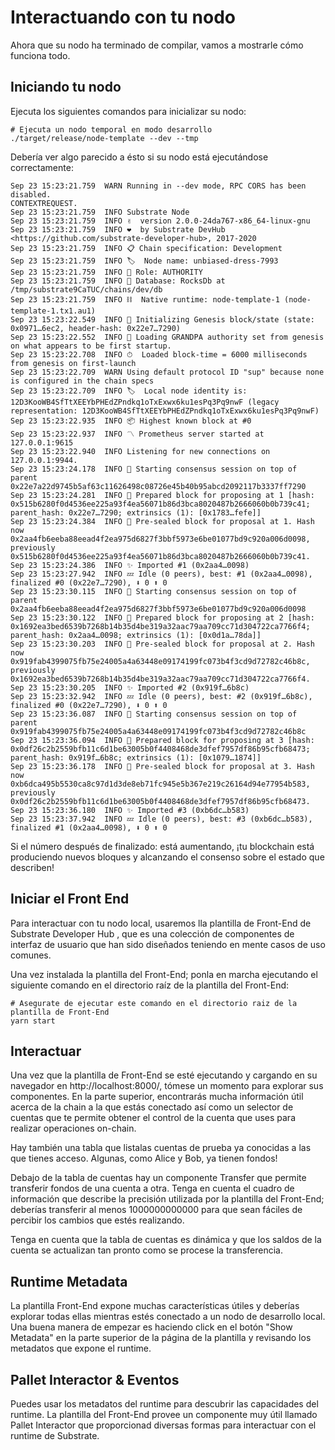 # Interactuando con tu nodo

Ahora que su nodo ha terminado de compilar, vamos a mostrarle cómo funciona todo.

## Iniciando tu nodo

Ejecuta los siguientes comandos para inicializar su nodo:

~~~
# Ejecuta un nodo temporal en modo desarrollo
./target/release/node-template --dev --tmp
~~~

Debería ver algo parecido a ésto si su nodo está ejecutándose correctamente:

~~~
Sep 23 15:23:21.759  WARN Running in --dev mode, RPC CORS has been disabled.
CONTEXTREQUEST.
Sep 23 15:23:21.759  INFO Substrate Node
Sep 23 15:23:21.759  INFO ✌️  version 2.0.0-24da767-x86_64-linux-gnu
Sep 23 15:23:21.759  INFO ❤️  by Substrate DevHub <https://github.com/substrate-developer-hub>, 2017-2020
Sep 23 15:23:21.759  INFO 📋 Chain specification: Development
Sep 23 15:23:21.759  INFO 🏷  Node name: unbiased-dress-7993
Sep 23 15:23:21.759  INFO 👤 Role: AUTHORITY
Sep 23 15:23:21.759  INFO 💾 Database: RocksDb at /tmp/substrate9CaTUC/chains/dev/db
Sep 23 15:23:21.759  INFO ⛓  Native runtime: node-template-1 (node-template-1.tx1.au1)
Sep 23 15:23:22.549  INFO 🔨 Initializing Genesis block/state (state: 0x0971…6ec2, header-hash: 0x22e7…7290)
Sep 23 15:23:22.552  INFO 👴 Loading GRANDPA authority set from genesis on what appears to be first startup.
Sep 23 15:23:22.708  INFO ⏱  Loaded block-time = 6000 milliseconds from genesis on first-launch
Sep 23 15:23:22.709  WARN Using default protocol ID "sup" because none is configured in the chain specs
Sep 23 15:23:22.709  INFO 🏷  Local node identity is: 12D3KooWB4SfTtXEEYbPHEdZPndkq1oTxExwx6ku1esPq3Pq9nwF (legacy representation: 12D3KooWB4SfTtXEEYbPHEdZPndkq1oTxExwx6ku1esPq3Pq9nwF)
Sep 23 15:23:22.935  INFO 📦 Highest known block at #0
Sep 23 15:23:22.937  INFO 〽️ Prometheus server started at 127.0.0.1:9615
Sep 23 15:23:22.940  INFO Listening for new connections on 127.0.0.1:9944.
Sep 23 15:23:24.178  INFO 🙌 Starting consensus session on top of parent 0x22e7a22d9745b5af63c11626498c08726e45b40b95abcd2092117b3337ff7290
Sep 23 15:23:24.281  INFO 🎁 Prepared block for proposing at 1 [hash: 0x515b6280f0d4536ee225a93f4ea56071b86d3bca8020487b2666060b0b739c41; parent_hash: 0x22e7…7290; extrinsics (1): [0x1783…fefe]]
Sep 23 15:23:24.384  INFO 🔖 Pre-sealed block for proposal at 1. Hash now 0x2aa4fb6eeba88eead4f2ea975d6827f3bbf5973e6be01077bd9c920a006d0098, previously 0x515b6280f0d4536ee225a93f4ea56071b86d3bca8020487b2666060b0b739c41.
Sep 23 15:23:24.386  INFO ✨ Imported #1 (0x2aa4…0098)
Sep 23 15:23:27.942  INFO 💤 Idle (0 peers), best: #1 (0x2aa4…0098), finalized #0 (0x22e7…7290), ⬇ 0 ⬆ 0
Sep 23 15:23:30.115  INFO 🙌 Starting consensus session on top of parent 0x2aa4fb6eeba88eead4f2ea975d6827f3bbf5973e6be01077bd9c920a006d0098
Sep 23 15:23:30.122  INFO 🎁 Prepared block for proposing at 2 [hash: 0x1692ea3bed6539b7268b14b35d4be319a32aac79aa709cc71d304722ca7766f4; parent_hash: 0x2aa4…0098; extrinsics (1): [0x0d1a…78da]]
Sep 23 15:23:30.203  INFO 🔖 Pre-sealed block for proposal at 2. Hash now 0x919fab4399075fb75e24005a4a63448e09174199fc073b4f3cd9d72782c46b8c, previously 0x1692ea3bed6539b7268b14b35d4be319a32aac79aa709cc71d304722ca7766f4.
Sep 23 15:23:30.205  INFO ✨ Imported #2 (0x919f…6b8c)
Sep 23 15:23:32.942  INFO 💤 Idle (0 peers), best: #2 (0x919f…6b8c), finalized #0 (0x22e7…7290), ⬇ 0 ⬆ 0
Sep 23 15:23:36.087  INFO 🙌 Starting consensus session on top of parent 0x919fab4399075fb75e24005a4a63448e09174199fc073b4f3cd9d72782c46b8c
Sep 23 15:23:36.094  INFO 🎁 Prepared block for proposing at 3 [hash: 0x0df26c2b2559bfb11c6d1be63005b0f4408468de3dfef7957df86b95cfb68473; parent_hash: 0x919f…6b8c; extrinsics (1): [0x1079…1874]]
Sep 23 15:23:36.178  INFO 🔖 Pre-sealed block for proposal at 3. Hash now 0xb6dca495b5530ca8c97d1d3de8eb71fc945e5b367e219c26164d94e77954b583, previously 0x0df26c2b2559bfb11c6d1be63005b0f4408468de3dfef7957df86b95cfb68473.
Sep 23 15:23:36.180  INFO ✨ Imported #3 (0xb6dc…b583)
Sep 23 15:23:37.942  INFO 💤 Idle (0 peers), best: #3 (0xb6dc…b583), finalized #1 (0x2aa4…0098), ⬇ 0 ⬆ 0
~~~

Si el número después de finalizado: está aumentando, ¡tu blockchain está produciendo nuevos bloques y alcanzando el consenso sobre el estado que describen!

## Iniciar el Front End

Para interactuar con tu nodo local, usaremos lla plantilla de Front-End de Substrate Developer Hub , que es una colección de componentes de interfaz de usuario que han sido diseñados teniendo en mente casos de uso comunes.

Una vez instalada la plantilla del Front-End; ponla en marcha ejecutando el siguiente comando en el directorio raíz de la plantilla del Front-End:

~~~
# Asegurate de ejecutar este comando en el directorio raiz de la plantilla de Front-End 
yarn start
~~~

## Interactuar

Una vez que la plantilla de Front-End se esté ejecutando y cargando en su navegador en http://localhost:8000/, tómese un momento para explorar sus componentes. En la parte superior, encontrarás mucha información útil acerca de la chain a la que estás conectado así como un selector de cuentas que te permite obtener el control de la cuenta que uses para realizar operaciones on-chain.

Hay también una tabla que listalas cuentas de prueba ya conocidas a las que tienes acceso. Algunas, como Alice y Bob, ya tienen fondos!

Debajo de la tabla de cuentas hay un componente Transfer que permite transferir fondos de una cuenta a otra. Tenga en cuenta el cuadro de información que describe la precisión utilizada por la plantilla del Front-End; deberías transferir al menos 1000000000000 para que sean fáciles de percibir los cambios que estés realizando.

Tenga en cuenta que la tabla de cuentas es dinámica y que los saldos de la cuenta se actualizan tan pronto como se procese la transferencia.

## Runtime Metadata

La plantilla Front-End expone muchas características útiles y deberías explorar todas ellas mientras estés conectado a un nodo de desarrollo local. Una buena manera de empezar es haciendo click en el botón "Show Metadata" en la parte superior de la página de la plantilla y revisando los metadatos que expone el runtime.

## Pallet Interactor & Eventos

Puedes usar los metadatos del runtime para descubrir las capacidades del runtime. La plantilla del Front-End provee un componente muy útil llamado Pallet Interactor que proporcionad diversas formas para interactuar con el runtime de Substrate.

